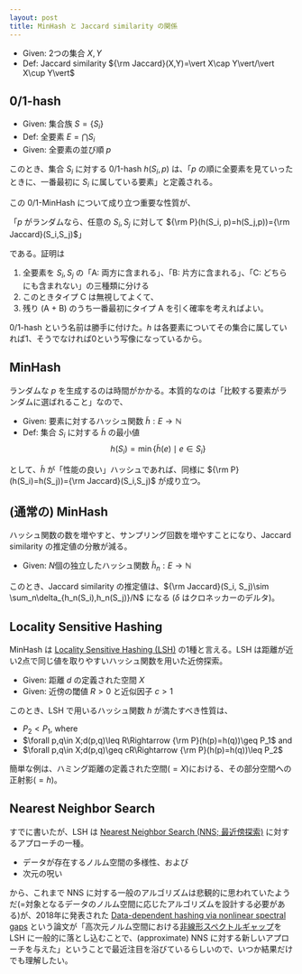 ```yaml
---
layout: post
title: MinHash と Jaccard similarity の関係
---
```


* Given: 2つの集合 $X,Y$
* Def: Jaccard similarity ${\rm Jaccard}(X,Y)=\vert X\cap Y\vert/\vert X\cup Y\vert$

## 0/1-hash

* Given:  集合族 $S=\{S_i\}$
* Def: 全要素 $E=\bigcap S_i$
* Given: 全要素の並び順 $p$

このとき、集合 $S_i$ に対する 0/1-hash $h(S_i, p)$ は、「$p$ の順に全要素を見ていったときに、一番最初に $S_i$ に属している要素」と定義される。

この 0/1-MinHash について成り立つ重要な性質が、

「$p$ がランダムなら、任意の $S_i,S_j$ に対して ${\rm P}(h(S_i, p)=h(S_j,p))={\rm Jaccard}(S_i,S_j)$」

である。証明は

1. 全要素を $S_i,S_j$ の「A: 両方に含まれる」、「B: 片方に含まれる」、「C: どちらにも含まれない」の三種類に分ける
2. このときタイプ C は無視してよくて、
3. 残り (A + B) のうち一番最初にタイプ A を引く確率を考えればよい。

0/1-hash という名前は勝手に付けた。$h$ は各要素についてその集合に属していれば1、そうでなければ0という写像になっているから。

## MinHash

ランダムな $p$ を生成するのは時間がかかる。本質的なのは「比較する要素がランダムに選ばれること」なので、

* Given: 要素に対するハッシュ関数 $\tilde{h}: E\rightarrow\mathbb{N}$
* Def: 集合 $S_i$ に対する $\tilde{h}$ の最小値 $$h(S_i)=\min{\{\tilde{h}(e)\mid e\in S_i\}}$$

として、$\tilde{h}$ が「性能の良い」ハッシュであれば、同様に ${\rm P}(h(S_i)=h(S_j))={\rm Jaccard}(S_i,S_j)$ が成り立つ。

## (通常の) MinHash

ハッシュ関数の数を増やすと、サンプリング回数を増やすことになり、Jaccard similarity の推定値の分散が減る。

* Given: $N$個の独立したハッシュ関数 $\tilde{h}_n: E\rightarrow\mathbb{N}$

このとき、Jaccard similarity の推定値は、${\rm Jaccard}(S_i, S_j)\sim \sum_n\delta_{h_n(S_i),h_n(S_j)}/N$ になる ($\delta$ はクロネッカーのデルタ)。

## Locality Sensitive Hashing

MinHash は [Locality Sensitive Hashing (LSH)](https://ja.wikipedia.org/wiki/局所性鋭敏型ハッシュ) の1種と言える。LSH は距離が近い2点で同じ値を取りやすいハッシュ関数を用いた近傍探索。

* Given: 距離 $d$ の定義された空間 $X$
* Given: 近傍の閾値 $R>0$ と近似因子 $c>1$

このとき、LSH で用いるハッシュ関数 $h$ が満たすべき性質は、

* $P_2<P_1$, where
* $\forall p,q\in X;d(p,q)\leq R\Rightarrow {\rm P}(h(p)=h(q))\geq P_1$ and
* $\forall p,q\in X;d(p,q)\geq cR\Rightarrow {\rm P}(h(p)=h(q))\leq P_2$

簡単な例は、ハミング距離の定義された空間($=X$)における、その部分空間への正射影($=h$)。

## Nearest Neighbor Search

すでに書いたが、LSH は [Nearest Neighbor Search (NNS; 最近傍探索)](https://ja.wikipedia.org/wiki/最近傍探索) に対するアプローチの一種。

* データが存在するノルム空間の多様性、および
* 次元の呪い

から、これまで NNS に対する一般のアルゴリズムは悲観的に思われていたようだ(=対象となるデータのノルム空間に応じたアルゴリズムを設計する必要がある)が、2018年に発表された [Data-dependent hashing via nonlinear spectral gaps](https://dl.acm.org/citation.cfm?id=3188846) という論文が「高次元ノルム空間における[非線形スペクトルギャップ](http://geometry.mail-box.ne.jp/pdf.bak/12-kondo.pdf)を LSH に一般的に落とし込むことで、(approximate) NNS に対する新しいアプローチを与えた」ということで最近注目を浴びているらしいので、いつか結果だけでも理解したい。
